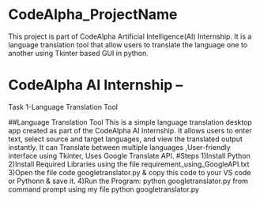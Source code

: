 # CodeAlpha_ProjectName
This project is part of CodeAlpha Artificial Intelligence(AI) Internship. It is a language translation tool that allow users to translate the language one to another using Tkinter based GUI in python.
# CodeAlpha AI Internship – 
Task 1-Language Translation Tool

##Language Translation Tool
This is a simple language translation desktop app created as part of the CodeAlpha AI Internship. It allows users to enter text, select source and target languages, and view the translated output instantly. It can Translate between multiple languages ,User-friendly interface using Tkinter, Uses Google Translate API.
#Steps
1)Install Python
2)Install Required Libraries using the file requirement_using_GoogleAPI.txt
3)Open the file code googletranslator.py & copy this code to your VS code or Pythonn & save it.
4)Run the Program: python googletranslator.py from command prompt using my file python googletranslator.py
